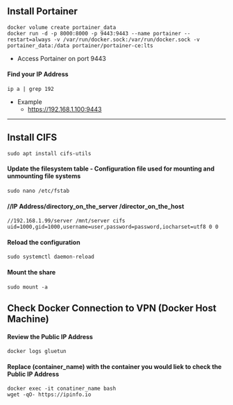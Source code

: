 ## Install Portainer
```
docker volume create portainer_data
docker run -d -p 8000:8000 -p 9443:9443 --name portainer --restart=always -v /var/run/docker.sock:/var/run/docker.sock -v portainer_data:/data portainer/portainer-ce:lts
```
- Access Portainer on port 9443

#### Find your IP Address
```
ip a | grep 192
```
- Example
  - https://192.168.1.100:9443
___
 
## Install CIFS
```
sudo apt install cifs-utils
```

#### Update the filesystem table - Configuration file used for mounting and unmounting file systems 
```
sudo nano /etc/fstab
```
#### //IP Address/directory_on_the_server /director_on_the_host
```
//192.168.1.99/server /mnt/server cifs uid=1000,gid=1000,username=user,password=password,iocharset=utf8 0 0
```

#### Reload the configuration
```
sudo systemctl daemon-reload
```

#### Mount the share
```
sudo mount -a
```
## Check Docker Connection to VPN (Docker Host Machine)
#### Review the Public IP Address
```
docker logs gluetun
```
#### Replace (container_name) with the container you would liek to check the Public IP Address
```
docker exec -it conatiner_name bash
wget -qO- https://ipinfo.io
```
